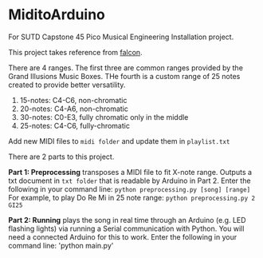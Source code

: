 # MiditoArduino
For SUTD Capstone 45 Pico Musical Engineering Installation project.

This project takes reference from [falcon](https://github.com/Tenchi2xh/Falcon/tree/master/falcon).

There are 4 ranges. The first three are common ranges provided by the Grand Illusions Music Boxes.
THe fourth is a custom range of 25 notes created to provide better versatility.
1. 15-notes: C4-C6, non-chromatic 
2. 20-notes: C4-A6, non-chromatic
3. 30-notes: C0-E3, fully chromatic only in the middle
4. 25-notes: C4-C6, fully-chromatic

Add new MIDI files to `midi folder` and update them in `playlist.txt`

There are 2 parts to this project.

**Part 1: Preprocessing** transposes a MIDI file to fit X-note range. Outputs a txt document in `txt folder` that is readable by Arduino in Part 2.
Enter the following in your command line:
`python preprocessing.py [song] [range]`
For example, to play Do Re Mi in 25 note range:
`python preprocessing.py 2 GI25`

**Part 2: Running** plays the song in real time through an Arduino (e.g. LED flashing lights) via running a Serial communication with Python.
You will need a connected Arduino for this to work.
Enter the following in your command line:
'python main.py'
